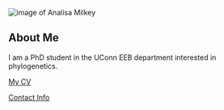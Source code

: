 ![image of Analisa Milkey](images/headshot.png "description")

## About Me
I am a PhD student in the UConn EEB department interested in phylogenetics.

[My CV](PDFs/cv.pdf)

[Contact Info](contact-info.html)
